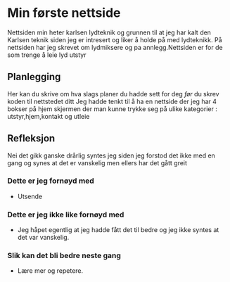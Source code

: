 # Min første nettside
Nettsiden min heter karlsen lydteknik og grunnen til at jeg har kalt den Karlsen teknik siden jeg er intresert og liker å holde på med lydteknikk.
På nettsiden har  jeg skrevet om lydmiksere og pa annlegg.Nettsiden er for de som trenge å leie lyd utstyr
## Planlegging
Her kan du skrive om hva slags planer du hadde sett for deg *før* du skrev koden til nettstedet ditt
Jeg hadde tenkt til å ha en nettside der jeg har 4 bokser på hjem skjermen der man kunne trykke seg på ulike kategorier : utstyr,hjem,kontakt og utleie 
## Refleksjon
Nei det gikk ganske drårlig syntes jeg siden jeg forstod det ikke med en gang og synes at det er vanskelig men ellers har det gått greit 

### Dette er jeg fornøyd med
- Utsende 

### Dette er jeg ikke like fornøyd med
- Jeg håpet egentlig at jeg hadde fått det til bedre og jeg ikke syntes at det var vanskelig.
### Slik kan det bli bedre neste gang
- Lære mer og repetere.
